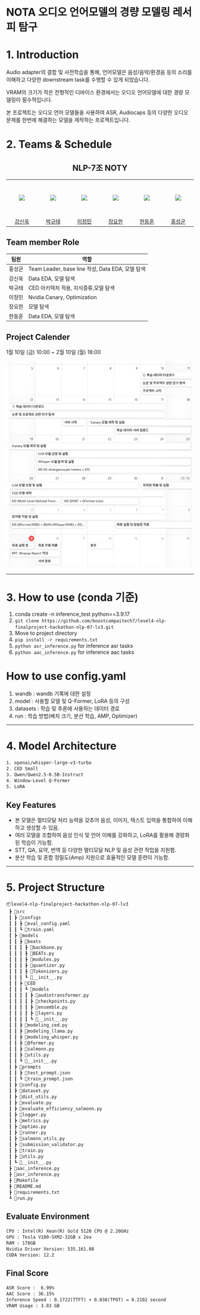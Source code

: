 # NOTA 오디오 언어모델의 경량 모델링 레서피 탐구

# 1. Introduction
Audio adapter의 결합 및 사전학습을 통해, 언어모델은 음성/음악/환경음 등의 소리를 이해하고 다양한 downstream task를 수행할 수 있게 되었습니다.

VRAM의 크기가 작은 전형적인 디바이스 환경에서는 오디오 언어모델에 대한 경량 모델링이 필수적입니다.

본 프로젝트는 오디오 언어 모델들을 사용하여 ASR, Audiocaps 등의 다양한 오디오 문제를 한번에 해결하는 모델을 제작하는 프로젝트입니다.


# 2. Teams & Schedule
<h2 align="center">NLP-7조 NOTY</h3>
<table align="center">
  <tr height="100px">
    <td align="center" width="150px">
      <a href="https://github.com/Uvamba"><img src="https://avatars.githubusercontent.com/u/116945517?v=4"/></a>
    </td>
    <td align="center" width="150px">
      <a href="https://github.com/doraemon500"><img src="https://avatars.githubusercontent.com/u/64678476?v=4"/></a>
    </td>
    <td align="center" width="150px">
      <a href="https://github.com/simigami"><img src="https://avatars.githubusercontent.com/u/46891822?v=4"/></a>
    </td>
    <td align="center" width="150px">
      <a href="https://github.com/DDUKDAE"><img src="https://avatars.githubusercontent.com/u/179460223?v=4"/></a>
    </td>
    <td align="center" width="150px">
      <a href="https://github.com/mrsuit0114"><img src="https://avatars.githubusercontent.com/u/95519378?v=4"/></a>
    </td>
    <td align="center" width="150px">
      <a href="https://github.com/hskhyl"><img src="https://avatars.githubusercontent.com/u/155405525?v=4"/></a>
    </td>
  </tr>
  <tr height="10px">
    <td align="center" width="150px">
      <a href="https://github.com/Uvamba">강신욱</a>
    </td>
    <td align="center" width="150px">
      <a href="https://github.com/doraemon500">박규태</a>
    </td>
    <td align="center" width="150px">
      <a href="https://github.com/simigami">이정민</a>
    </td>
    <td align="center" width="150px">
      <a href="https://github.com/DDUKDAE">장요한</a>
    </td>
    <td align="center" width="150px">
      <a href="https://github.com/mrsuit0114">한동훈</a>
    </td>
    <td align="center" width="150px">
      <a href="https://github.com/hskhyl">홍성균</a>
    </td>
  </tr>
</table>

## Team member Role
<div align='center'>

| 팀원  | 역할                                                        |
|-----|-----------------------------------------------------------|
| 홍성균 | Team Leader, base line 작성, Data EDA, 모델 탐색          |
| 강신욱 | Data EDA, 모델 탐색                      |
| 박규태 | CED 아키텍처 적용, 지식증류,모델 탐색        |
| 이정민 | Nvidia Canary, Optimization                               |
| 장요한 |   모델 탐색            |
| 한동훈 | Data EDA, 모델 탐색 |


</div>

## Project Calender
1월 10일 (금) 10:00 ~ 2월 10일 (월) 18:00
<div align='center'>
  
![timeline](./img/timeline.png)

</div>

---
# 3. How to use (conda 기준)
1. conda create -n inference_test python==3.9.17
2. ``git clone https://github.com/boostcampaitech7/level4-nlp-finalproject-hackathon-nlp-07-lv3.git``
3. Move to project directory
4. ``pip install -r requirements.txt ``
5. ``python asr_inference.py`` for inference asr tasks
6. ``python aac_inference.py`` for inference aac tasks

# How to use config.yaml
1. wandb : wandb 기록에 대한 설정
2. model : 사용할 모델 및 Q-Former, LoRA 등의 구성
3. datasets : 학습 및 추론에 사용하는 데이터 경로
4. run : 학습 방법(배치 크기, 분산 학습, AMP, Optimizer)

---
# 4. Model Architecture
```plaintext  
1. openai/whisper-large-v3-turbo
2. CED Small 
3. Qwen/Qwen2.5-0.5B-Instruct
4. Window-Level Q-Former
5. LoRA
```
## Key Features
- 본 모델은 멀티모달 처리 능력을 갖추어 음성, 이미지, 텍스트 입력을 통합하여 이해하고 생성할 수 있음.
- 여러 모델을 조합하여 음성 인식 및 언어 이해를 강화하고, LoRA를 활용해 경량화된 학습이 가능함.
- STT, QA, 요약, 번역 등 다양한 멀티모달 NLP 및 음성 관련 작업을 지원함.
- 분산 학습 및 혼합 정밀도(Amp) 지원으로 효율적인 모델 훈련이 가능함.

---
# 5. Project Structure
```plaintext
📦level4-nlp-finalproject-hackathon-nlp-07-lv3
 ┣ 📂src
 ┃ ┣ 📂configs
 ┃ ┃ ┣ 📜eval_config.yaml
 ┃ ┃ ┗ 📜train.yaml
 ┃ ┣ 📂models
 ┃ ┃ ┣ 📂beats
 ┃ ┃ ┃ ┣ 📜backbone.py
 ┃ ┃ ┃ ┣ 📜BEATs.py
 ┃ ┃ ┃ ┣ 📜modules.py
 ┃ ┃ ┃ ┣ 📜quantizer.py
 ┃ ┃ ┃ ┣ 📜Tokenizers.py
 ┃ ┃ ┃ ┗ 📜__init__.py
 ┃ ┃ ┣ 📂CED
 ┃ ┃ ┃ ┗ 📂models
 ┃ ┃ ┃ ┃ ┣ 📜audiotransformer.py
 ┃ ┃ ┃ ┃ ┣ 📜checkpoints.py
 ┃ ┃ ┃ ┃ ┣ 📜ensemble.py
 ┃ ┃ ┃ ┃ ┣ 📜layers.py
 ┃ ┃ ┃ ┃ ┗ 📜__init__.py
 ┃ ┃ ┣ 📜modeling_ced.py
 ┃ ┃ ┣ 📜modeling_llama.py
 ┃ ┃ ┣ 📜modeling_whisper.py
 ┃ ┃ ┣ 📜Qformer.py
 ┃ ┃ ┣ 📜salmonn.py
 ┃ ┃ ┣ 📜utils.py
 ┃ ┃ ┗ 📜__init__.py
 ┃ ┣ 📂prompts
 ┃ ┃ ┣ 📜test_prompt.json
 ┃ ┃ ┗ 📜train_prompt.json
 ┃ ┣ 📜config.py
 ┃ ┣ 📜dataset.py
 ┃ ┣ 📜dist_utils.py
 ┃ ┣ 📜evaluate.py
 ┃ ┣ 📜evaluate_efficiency_salmonn.py
 ┃ ┣ 📜logger.py
 ┃ ┣ 📜metrics.py
 ┃ ┣ 📜optims.py
 ┃ ┣ 📜runner.py
 ┃ ┣ 📜salmonn_utils.py
 ┃ ┣ 📜submission_validator.py
 ┃ ┣ 📜train.py
 ┃ ┣ 📜utils.py
 ┃ ┗ 📜__init__.py
 ┣ 📜aac_inference.py
 ┣ 📜asr_inference.py
 ┣ 📜Makefile
 ┣ 📜README.md
 ┣ 📜requirements.txt
 ┗ 📜run.py
```

## Evaluate Environment
```plaintext
CPU : Intel(R) Xeon(R) Gold 5120 CPU @ 2.20GHz
GPU : Tesla V100-SXM2-32GB x 2ea
RAM : 178GB
Nvidia Driver Version: 535.161.08   
CUDA Version: 12.2
```

## Final Score
```plaintext
ASR Score :  6.99%
AAC Score : 36.15%
Inference Speed : 0.1722(TTFT) + 0.038(TPOT) = 0.2102 second
VRAM Usage : 3.83 GB
```
